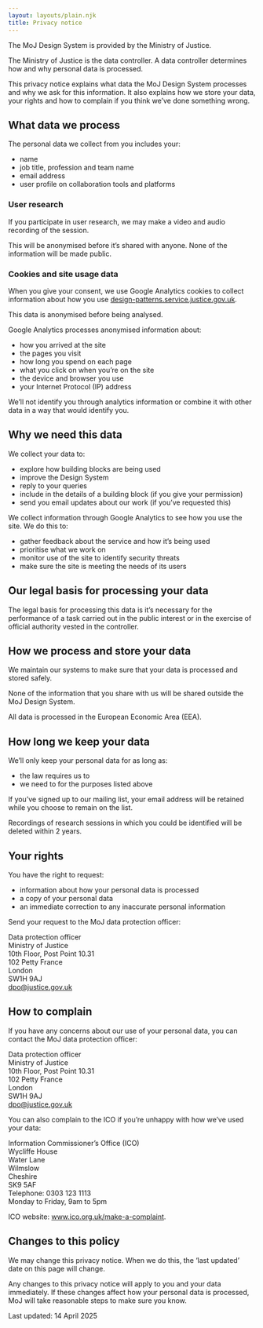 ```yaml
---
layout: layouts/plain.njk
title: Privacy notice
---
```

The MoJ Design System is provided by the Ministry of Justice.

The Ministry of Justice is the data controller. A data controller determines how and why personal data is processed.

This privacy notice explains what data the MoJ Design System processes and why we ask for this information. It also explains how we store your data, your rights and how to complain if you think we’ve done something wrong.

## What data we process

The personal data we collect from you includes your:

- name
- job title, profession and team name
- email address
- user profile on collaboration tools and platforms

### User research

If you participate in user research, we may make a video and audio recording of the session.

This will be anonymised before it’s shared with anyone. None of the information will be made public.

### Cookies and site usage data

When you give your consent, we use Google Analytics cookies to collect information about how you use <a href="https://design-patterns.service.justice.gov.uk/">design-patterns.service.justice.gov.uk</a>.

This data is anonymised before being analysed.

Google Analytics processes anonymised information about:

- how you arrived at the site
- the pages you visit
- how long you spend on each page
- what you click on when you’re on the site
- the device and browser you use
- your Internet Protocol (IP) address

We’ll not identify you through analytics information or combine it with other data in a way that would identify you.

## Why we need this data

We collect your data to:

- explore how building blocks are being used
- improve the Design System
- reply to your queries
- include in the details of a building block (if you give your permission)
- send you email updates about our work (if you’ve requested this)

We collect information through Google Analytics to see how you use the site. We do this to:

- gather feedback about the service and how it’s being used
- prioritise what we work on
- monitor use of the site to identify security threats
- make sure the site is meeting the needs of its users

## Our legal basis for processing your data

The legal basis for processing this data is it’s necessary for the performance of a task carried out in the public interest or in the exercise of official authority vested in the controller.

## How we process and store your data

We maintain our systems to make sure that your data is processed and stored safely.

None of the information that you share with us will be shared outside the MoJ Design System.

All data is processed in the European Economic Area (EEA).

## How long we keep your data

We’ll only keep your personal data for as long as:

- the law requires us to
- we need to for the purposes listed above

If you’ve signed up to our mailing list, your email address will be retained while you choose to remain on the list.

Recordings of research sessions in which you could be identified will be deleted within 2 years.

## Your rights

You have the right to request:

- information about how your personal data is processed
- a copy of your personal data
- an immediate correction to any inaccurate personal information

Send your request to the MoJ data protection officer:

Data protection officer  
Ministry of Justice  
10th Floor, Post Point 10.31  
102 Petty France  
London  
SW1H 9AJ  
<a href="mailto:dpo@justice.gov.uk">dpo@justice.gov.uk</a>

## How to complain

If you have any concerns about our use of your personal data, you can contact the MoJ data protection officer:

Data protection officer  
Ministry of Justice  
10th Floor, Post Point 10.31  
102 Petty France  
London  
SW1H 9AJ  
<a href="mailto:dpo@justice.gov.uk">dpo@justice.gov.uk</a>

You can also complain to the ICO if you’re unhappy with how we’ve used your data:

Information Commissioner’s Office (ICO)  
Wycliffe House  
Water Lane  
Wilmslow  
Cheshire  
SK9 5AF  
Telephone: 0303 123 1113  
Monday to Friday, 9am to 5pm  

ICO website: <a href="https://ico.org.uk/make-a-complaint/">www.ico.org.uk/make-a-complaint</a>.    

## Changes to this policy

We may change this privacy notice. When we do this, the ‘last updated’ date on this page will change.

Any changes to this privacy notice will apply to you and your data immediately. If these changes affect how your personal data is processed, MoJ will take reasonable steps to make sure you know.

Last updated: 14 April 2025
